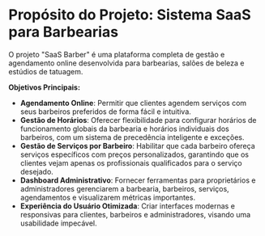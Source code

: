# Propósito do Projeto: Sistema SaaS para Barbearias

O projeto "SaaS Barber" é uma plataforma completa de gestão e agendamento online desenvolvida para barbearias, salões de beleza e estúdios de tatuagem. 

**Objetivos Principais:**
- **Agendamento Online**: Permitir que clientes agendem serviços com seus barbeiros preferidos de forma fácil e intuitiva.
- **Gestão de Horários**: Oferecer flexibilidade para configurar horários de funcionamento globais da barbearia e horários individuais dos barbeiros, com um sistema de precedência inteligente e exceções.
- **Gestão de Serviços por Barbeiro**: Habilitar que cada barbeiro ofereça serviços específicos com preços personalizados, garantindo que os clientes vejam apenas os profissionais qualificados para o serviço desejado.
- **Dashboard Administrativo**: Fornecer ferramentas para proprietários e administradores gerenciarem a barbearia, barbeiros, serviços, agendamentos e visualizarem métricas importantes.
- **Experiência do Usuário Otimizada**: Criar interfaces modernas e responsivas para clientes, barbeiros e administradores, visando uma usabilidade impecável.